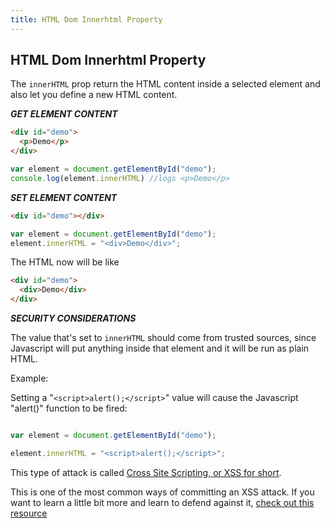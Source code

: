 ```yaml
---
title: HTML Dom Innerhtml Property
---
```

## HTML Dom Innerhtml Property
The `innerHTML` prop return the HTML content inside a selected element and also let you define a new HTML content.

***GET ELEMENT CONTENT***

```html
<div id="demo">
  <p>Demo</p>
</div>
```

```javascript
var element = document.getElementById("demo");
console.log(element.innerHTML) //logs <p>Demo</p>
```

***SET ELEMENT CONTENT***

```html
<div id="demo"></div>
```

```javascript
var element = document.getElementById("demo");
element.innerHTML = "<div>Demo</div>";
```
The HTML now will be like

```html
<div id="demo">
  <div>Demo</div>
</div>
```

***SECURITY CONSIDERATIONS***

The value that's set to `innerHTML` should come from trusted sources, since Javascript will put anything inside that element and it will be run as plain HTML.

Example:

Setting a "`<script>alert();</script>`" value will cause the Javascript "alert()" function to be fired:

```javascript

var element = document.getElementById("demo");

element.innerHTML = "<script>alert();</script>";
```

This type of attack is called [Cross Site Scripting, or XSS for short](https://en.wikipedia.org/wiki/Cross-site_scripting).

This is one of the most common ways of committing an XSS attack. If you want to learn a little bit more and learn to defend against it, [check out this resource](https://xss-game.appspot.com/)
